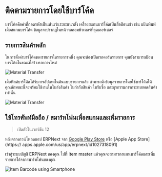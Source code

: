 <!-- add-breadcrumbs -->
# ติดตามรายการโดยใช้บาร์โค้ด

บาร์โค้ดคือค่าที่ถอดรหัสเป็นเส้นเว้นระยะแนวตั้ง เครื่องสแกนบาร์โค้ดเป็นสื่อป้อนเข้า เช่น แป้นพิมพ์ เมื่อสแกนบาร์โค้ด ข้อมูลจะปรากฏในหน้าจอคอมพิวเตอร์ที่จุดเคอร์เซอร์

## รายการสินค้าหลัก

ในการตั้งค่าบาร์โค้ดของรายการใดรายการหนึ่ง คุณจะต้องเปิดเรกคอร์ดรายการ คุณยังสามารถป้อนบาร์โค้ดในขณะที่สร้างรายการใหม่

<img alt="Material Transfer" class="screenshot" src="{{docs_base_url}}/assets/img/articles/barcode-item-master.png">

เมื่อฟิลด์บาร์โค้ดได้รับการอัปเดตในต้นแบบรายการแล้ว สามารถดึงข้อมูลรายการโดยใช้บาร์โค้ดได้ คุณลักษณะนี้จะพร้อมใช้งานในใบส่งสินค้า ใบกำกับสินค้า ใบรับซื้อ และธุรกรรมการกระทบยอดสินค้าเท่านั้น

<img alt="Material Transfer" class="screenshot" src="{{docs_base_url}}/assets/img/articles/barcode-item-selection.gif">

## ใช้โทรศัพท์มือถือ / สมาร์ทโฟนเพื่อสแกนและเพิ่มรายการ

> เปิดตัวในเวอร์ชัน 12

หลังจากดาวน์โหลดแอป ERPNext จาก [Google Play Store](https://play.google.com/store/apps/details?id=io.frappe.mobile&hl=th) หรือ [Apple App Store](https:// apps.apple.com/us/app/erpnext/id1027318091)

เข้าสู่ระบบบัญชี ERPNext ของคุณ ไปที่ Item master แล้วคุณจะสามารถสแกนบาร์โค้ดและเพิ่มรายการได้จากสมาร์ทโฟนของคุณ

![Item Barcode using Smartphone](/docs/assets/img/articles/item-barcode-phone.gif)